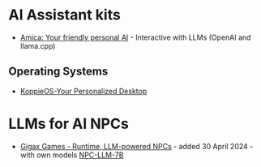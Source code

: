 # AI Assistant kits

* [Amica: Your friendly personal AI](https://github.com/semperai/amica) - Interactive with LLMs (OpenAI and llama.cpp)


## Operating Systems

* [KoppieOS-Your Personalized Desktop](https://www.producthunt.com/posts/koppieos-your-personalized-desktop)

# LLMs for AI NPCs

* [Gigax Games - Runtime, LLM-powered NPCs](https://github.com/GigaxGames/gigax) - added 30 April 2024 - with own models [NPC-LLM-7B](https://huggingface.co/Gigax/NPC-LLM-7B)
